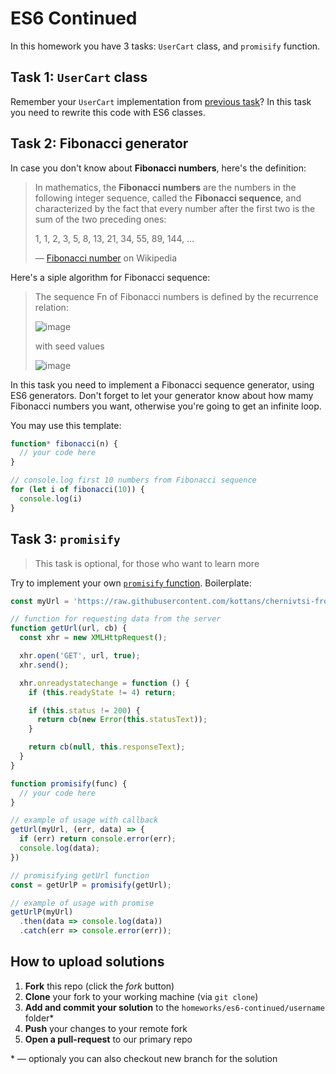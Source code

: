 # ES6 Continued

In this homework you have 3 tasks: `UserCart` class, and `promisify` function.

## Task 1: `UserCart` class

Remember your `UserCart` implementation from [previous task](../es6-basics/README.md)?
In this task you need to rewrite this code with ES6 classes.

## Task 2: Fibonacci generator

In case you don't know about **Fibonacci numbers**, here's the definition:

> In mathematics, the **Fibonacci numbers** are the numbers in the following integer sequence, called the **Fibonacci sequence**, and characterized by the fact that every number after the first two is the sum of the two preceding ones:
>
> 1, 1, 2, 3, 5, 8, 13, 21, 34, 55, 89, 144, …
> 
> — [Fibonacci number](https://en.wikipedia.org/wiki/Fibonacci_number) on Wikipedia

Here's a siple algorithm for Fibonacci sequence:

> The sequence Fn of Fibonacci numbers is defined by the recurrence relation:
>
> ![image](https://user-images.githubusercontent.com/3459374/32888786-22c5b30c-cad1-11e7-8825-b8d5cd234e6d.png)
>
> with seed values
>
> ![image](https://user-images.githubusercontent.com/3459374/32888808-34fb7854-cad1-11e7-88c6-a64e0cc752e3.png)

In this task you need to implement a Fibonacci sequence generator, using ES6 generators. Don't forget to let your generator know about how mamy Fibonacci numbers you want, otherwise you're going to get an infinite loop.

You may use this template:

```js
function* fibonacci(n) {
  // your code here
}

// console.log first 10 numbers from Fibonacci sequence
for (let i of fibonacci(10)) {
  console.log(i)
}
```

## Task 3: `promisify`

> This task is optional, for those who want to learn more

Try to implement your own [`promisify` function](http://2ality.com/2017/05/util-promisify.html). Boilerplate:

```js
const myUrl = 'https://raw.githubusercontent.com/kottans/chernivtsi-frontend-2017/master/homeworks/es6-continued/response.json';

// function for requesting data from the server
function getUrl(url, cb) {
  const xhr = new XMLHttpRequest();

  xhr.open('GET', url, true);
  xhr.send();

  xhr.onreadystatechange = function () {
    if (this.readyState != 4) return;

    if (this.status != 200) {
      return cb(new Error(this.statusText));
    }

    return cb(null, this.responseText);
  }
}

function promisify(func) {
  // your code here
}

// example of usage with callback
getUrl(myUrl, (err, data) => {
  if (err) return console.error(err);
  console.log(data);
})

// promisifying getUrl function
const = getUrlP = promisify(getUrl);

// example of usage with promise
getUrlP(myUrl)
  .then(data => console.log(data))
  .catch(err => console.error(err));
```

## How to upload solutions

1. **Fork** this repo (click the *fork* button)
2. **Clone** your fork to your working machine (via `git clone`)
3. **Add and commit your solution** to the `homeworks/es6-continued/username` folder*
4. **Push** your changes to your remote fork
5. **Open a pull-request** to our primary repo 

\* — optionaly you can also checkout new branch for the solution

